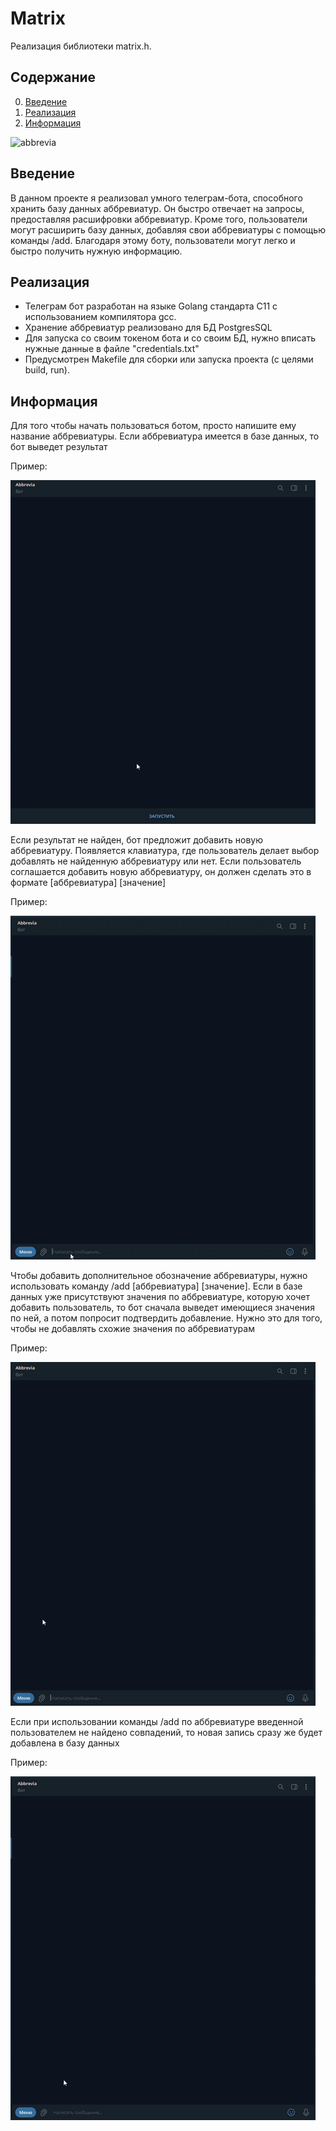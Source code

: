# Matrix

Реализация библиотеки matrix.h.

## Содержание

0. [Введение](#введение)
1. [Реализация](#реализация)
2. [Информация](#информация)

![abbrevia](misc/images/Abbrevia.png)

## Введение

В данном проекте я реализовал умного телеграм-бота, способного хранить базу данных аббревиатур. Он быстро отвечает на запросы, предоставляя расшифровки аббревиатур. Кроме того, пользователи могут расширить базу данных, добавляя свои аббревиатуры с помощью команды /add. Благодаря этому боту, пользователи могут легко и быстро получить нужную информацию.

## Реализация

- Телеграм бот разработан на языке Golang стандарта C11 с использованием компилятора gcc.
- Хранение аббревиатур реализовано для БД PostgresSQL
- Для запуска со своим токеном бота и со своим БД, нужно вписать нужные данные в файле "credentials.txt"
- Предусмотрен Makefile для сборки или запуска проекта (с целями build, run).


## Информация 

Для того чтобы начать пользоваться ботом, просто напишите ему название аббревиатуры. Если аббревиатура имеется в базе данных, то бот выведет результат

Пример:

![abbrevia-gift(1)](misc/gifts/Abbrevia(1).gif)

Если результат не найден, бот предложит добавить новую аббревиатуру. Появляется клавиатура, где пользователь делает выбор добавлять не найденную аббревиатуру или нет. Если пользователь соглашается добавить новую аббревиатуру, он должен сделать это в формате [аббревиатура] [значение]

Пример:

![abbrevia](misc/gifts/Abbrevia(2).gif)

Чтобы добавить дополнительное обозначение аббревиатуры, нужно использовать команду /add [аббревиатура] [значение]. Если в базе данных уже присутствуют значения по аббревиатуре, которую хочет добавить пользователь, то бот сначала выведет имеющиеся значения по ней, а потом попросит подтвердить добавление. Нужно это для того, чтобы не добавлять схожие значения по аббревиатурам

Пример:

![abbrevia](misc/gifts/Abbrevia(3).gif)

Если при использовании команды /add по аббревиатуре введенной пользователем не найдено совпадений, то новая запись сразу же будет добавлена в базу данных

Пример:

![abbrevia](misc/gifts/Abbrevia(4).gif)
